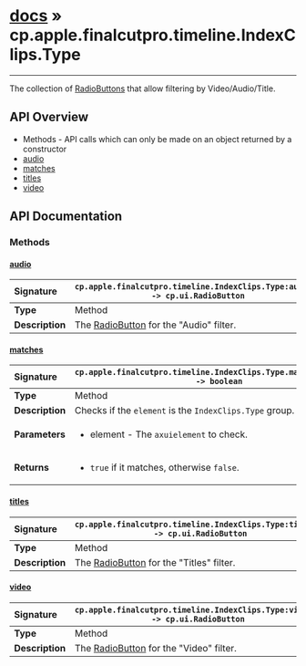 # [docs](index.md) » cp.apple.finalcutpro.timeline.IndexClips.Type
---

The collection of [RadioButtons](cp.ui.RadioButton.md) that allow filtering by Video/Audio/Title.

## API Overview
* Methods - API calls which can only be made on an object returned by a constructor
 * [audio](#audio)
 * [matches](#matches)
 * [titles](#titles)
 * [video](#video)

## API Documentation

### Methods

#### [audio](#audio)
| <span style="float: left;">**Signature**</span> | <span style="float: left;">`cp.apple.finalcutpro.timeline.IndexClips.Type:audio() -> cp.ui.RadioButton` </span>                                                          |
| -----------------------------------------------------|---------------------------------------------------------------------------------------------------------|
| **Type**                                             | Method |
| **Description**                                      | The [RadioButton](cp.ui.RadioButton.md) for the "Audio" filter. |

#### [matches](#matches)
| <span style="float: left;">**Signature**</span> | <span style="float: left;">`cp.apple.finalcutpro.timeline.IndexClips.Type.matches(element) -> boolean` </span>                                                          |
| -----------------------------------------------------|---------------------------------------------------------------------------------------------------------|
| **Type**                                             | Method |
| **Description**                                      | Checks if the `element` is the `IndexClips.Type` group. |
| **Parameters**                                       | <ul><li>element - The <code>axuielement</code> to check.</li></ul> |
| **Returns**                                          | <ul><li><code>true</code> if it matches, otherwise <code>false</code>.</li></ul> |

#### [titles](#titles)
| <span style="float: left;">**Signature**</span> | <span style="float: left;">`cp.apple.finalcutpro.timeline.IndexClips.Type:titles() -> cp.ui.RadioButton` </span>                                                          |
| -----------------------------------------------------|---------------------------------------------------------------------------------------------------------|
| **Type**                                             | Method |
| **Description**                                      | The [RadioButton](cp.ui.RadioButton.md) for the "Titles" filter. |

#### [video](#video)
| <span style="float: left;">**Signature**</span> | <span style="float: left;">`cp.apple.finalcutpro.timeline.IndexClips.Type:video() -> cp.ui.RadioButton` </span>                                                          |
| -----------------------------------------------------|---------------------------------------------------------------------------------------------------------|
| **Type**                                             | Method |
| **Description**                                      | The [RadioButton](cp.ui.RadioButton.md) for the "Video" filter. |

